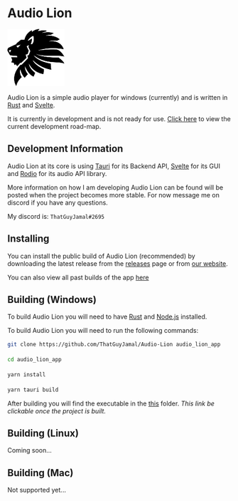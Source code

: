 # Audio Lion

![icon](./static/lion/128px.png)

Audio Lion is a simple audio player for windows (currently) and is written in [Rust](https://www.rust-lang.org/) and [Svelte](https://svelte.dev/). 

It is currently in development and is not ready for use. [Click here](https://github.com/users/ThatGuyJamal/projects/4) to view the current development road-map.

## Development Information

Audio Lion at its core is using [Tauri](https://tauri.app/) for its Backend API, [Svelte](https://svelte.dev/) for its GUI and [Rodio](https://github.com/RustAudio/rodio) for its audio API library. 

More information on how I am developing Audio Lion can be found will be posted when the project becomes more stable. For now message me on discord if you have any questions.

My discord is: `ThatGuyJamal#2695`


## Installing

You can install the public build of Audio Lion (recommended) by downloading the latest release from the [releases](https://github.com/ThatGuyJamal/Audio-Lion/releases) page or from [our website](https://example.com/).

You can also view all past builds of the app [here](./installers/windows/)

## Building (Windows)

To build Audio Lion you will need to have [Rust](https://www.rust-lang.org/) and [Node.js](https://nodejs.org/en/) installed.

To build Audio Lion you will need to run the following commands:

```bash
git clone https://github.com/ThatGuyJamal/Audio-Lion audio_lion_app

cd audio_lion_app

yarn install

yarn tauri build
```

After building you will find the executable in the [this](./src-tauri/target/release/bundle/msi/) folder. *This link be clickable once the project is built.*

## Building (Linux)

Coming soon...

## Building (Mac)

Not supported yet...